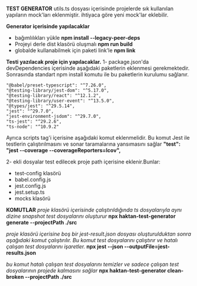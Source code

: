 **TEST GENERATOR**
utils.ts dosyası içerisinde projelerde sık kullanılan yapıların mock'ları eklenmiştir. ihtiyaca göre yeni mock'lar eklebilir.
 
**Generator içerisinde yapılacaklar**
 
- bağımlılıkları yükle
  **npm install --legacy-peer-deps**
- Projeyi derle dist klasörü oluşmalı
  **npm run build**
- globalde kullanabilmek için paketi link'le
  **npm link**
 
**Testi yazılacak proje için yapılacaklar.**
1- package.json'da devDependencies içerisinde aşağıdaki paketlerin eklenmesi gerekmektedir. Sonrasında standart npm install komutu ile bu paketlerin kurulumu sağlanır.
 
    "@babel/preset-typescript": "^7.26.0",
    "@testing-library/jest-dom": "^5.17.0",
    "@testing-library/react": "^12.1.2",
    "@testing-library/user-event": "^13.5.0",
    "@types/jest": "^29.5.14",
    "jest": "^29.7.0",
    "jest-environment-jsdom": "^29.7.0",
    "ts-jest": "^29.2.6",
    "ts-node": "^10.9.2"
 
Ayrıca
scripts tag'i içerisine aşağıdaki komut eklenmelidir. Bu komut Jest ile testlerin çalıştırılmasını ve sonar taramalarına yansımasını sağlar
**"test": "jest --coverage --coverageReporters=lcov",**
 
2- ekli dosyalar test edilecek proje path içerisine eklenir.Bunlar:
 
- test-config klasörü
- babel.config.js
- jest.config.js
- jest.setup.ts
- mocks klasörü
 
**KOMUTLAR**
_proje klasörü içerisinde çalıştırıldığında ts dosyalarıyla aynı dizine snapshot test dosyalarını oluşturur_
**npx haktan-test-generator generate --projectPath ./src**
 
_proje klasörü içerisine boş bir jest-result.json dosyası oluşturulduktan sonra aşağıdaki komut çalıştırılır. Bu komut test dosyalarını çalıştırır ve hatalı çalışan test dosyalarını işaretler._
**npx jest --json --outputFile=jest-results.json**
 
_bu komut hatalı çalışan test dosyalarını temizler ve sadece çalışan test dosyalarının projede kalmasını sağlar_
**npx haktan-test-generator clean-broken --projectPath ./src**
 